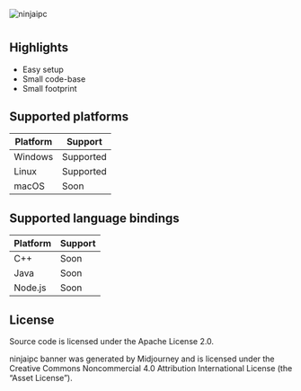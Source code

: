 ![ninjaipc](https://raw.githubusercontent.com/oluan/ninjaipc/dev-rework/img/banner.png)

#

## Highlights

- Easy setup
- Small code-base
- Small footprint

## Supported platforms

|Platform| Support |
|--|--|
| Windows | Supported |
| Linux | Supported |
| macOS | Soon |

  

## Supported language bindings

|Platform| Support |
|--|--|
| C++ | Soon |
| Java | Soon |
| Node.js | Soon |

  

## License

Source code is licensed under the Apache License 2.0.

ninjaipc banner was generated by Midjourney and is licensed under the Creative Commons Noncommercial 4.0 Attribution International License (the “Asset License”).